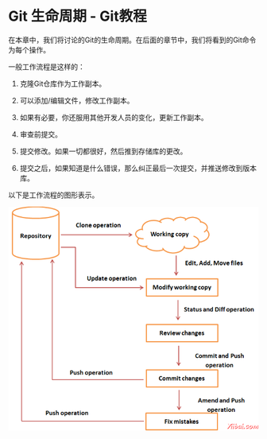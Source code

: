 # Git 生命周期 - Git教程

在本章中，我们将讨论的Git的生命周期。在后面的章节中，我们将看到的Git命令为每个操作。

一般工作流程是这样的：

1.  克隆Git仓库作为工作副本。

2.  可以添加/编辑文件，修改工作副本。

3.  如果有必要，你还服用其他开发人员的变化，更新工作副本。

4.  审查前提交。

5.  提交修改。如果一切都很好，然后推到存储库的更改。

6.  提交之后，如果知道是什么错误，那么纠正最后一次提交，并推送修改到版本库。

以下是工作流程的图形表示。

![Git Tutorial](../img/2029501R4-0.png)

 